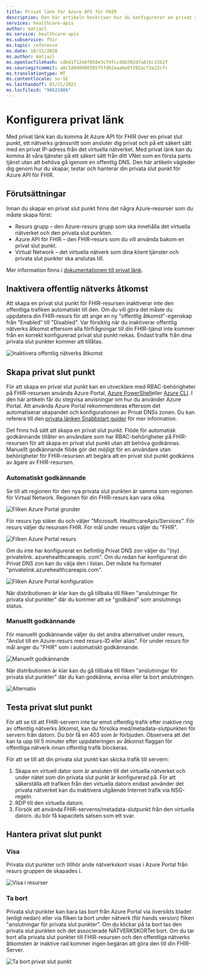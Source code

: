```yaml
---
title: Privat länk för Azure API för FHIR
description: Den här artikeln beskriver hur du konfigurerar en privat slut punkt för Azure API för FHIR Services
services: healthcare-apis
author: matjazl
ms.service: healthcare-apis
ms.subservice: fhir
ms.topic: reference
ms.date: 10/12/2020
ms.author: matjazl
ms.openlocfilehash: cdb41f12e8f050e3c74fccddb392d7a816c15b2f
ms.sourcegitcommit: a0c1d0d0906585f5fdb2aaabe6f202acf2e22cfc
ms.translationtype: MT
ms.contentlocale: sv-SE
ms.lasthandoff: 01/21/2021
ms.locfileid: "98621886"
---
```

# <a name="configure-private-link"></a>Konfigurera privat länk

Med privat länk kan du komma åt Azure API för FHIR över en privat slut punkt, ett nätverks gränssnitt som ansluter dig privat och på ett säkert sätt med en privat IP-adress från det virtuella nätverket. Med privat länk kan du komma åt våra tjänster på ett säkert sätt från ditt VNet som en första parts tjänst utan att behöva gå igenom en offentlig DNS. Den här artikeln vägleder dig genom hur du skapar, testar och hanterar din privata slut punkt för Azure API för FHIR.

## <a name="prerequisites"></a>Förutsättningar

Innan du skapar en privat slut punkt finns det några Azure-resurser som du måste skapa först:

- Resurs grupp – den Azure-resurs grupp som ska innehålla det virtuella nätverket och den privata slut punkten.
- Azure API för FHIR – den FHIR-resurs som du vill använda bakom en privat slut punkt.
- Virtual Network – det virtuella nätverk som dina klient tjänster och privata slut punkter ska anslutas till.

Mer information finns i [dokumentationen till privat länk](../private-link/index.yml).

## <a name="disable-public-network-access"></a>Inaktivera offentlig nätverks åtkomst

Att skapa en privat slut punkt för FHIR-resursen inaktiverar inte den offentliga trafiken automatiskt till den. Om du vill göra det måste du uppdatera din FHIR-resurs för att ange en ny "offentlig åtkomst"-egenskap från "Enabled" till "Disabled". Var försiktig när du inaktiverar offentlig nätverks åtkomst eftersom alla förfrågningar till din FHIR-tjänst inte kommer från en korrekt konfigurerad privat slut punkt nekas. Endast trafik från dina privata slut punkter kommer att tillåtas.

![Inaktivera offentlig nätverks åtkomst](media/private-link/private-link-disable.png)

## <a name="create-private-endpoint"></a>Skapa privat slut punkt

För att skapa en privat slut punkt kan en utvecklare med RBAC-behörigheter på FHIR-resursen använda Azure Portal, [Azure PowerShell](../private-link/create-private-endpoint-powershell.md)eller [Azure CLI](../private-link/create-private-endpoint-cli.md). I den här artikeln får du stegvisa anvisningar om hur du använder Azure Portal. Att använda Azure Portal rekommenderas eftersom det automatiserar skapandet och konfigurationen av Privat DNSs zonen. Du kan referera till den [privata länken Snabbstart guider](../private-link/create-private-endpoint-portal.md) för mer information.

Det finns två sätt att skapa en privat slut punkt. Flöde för automatisk godkännande tillåter en användare som har RBAC-behörigheter på FHIR-resursen för att skapa en privat slut punkt utan att behöva godkännas. Manuellt godkännande flöde gör det möjligt för en användare utan behörigheter för FHIR-resursen att begära att en privat slut punkt godkänns av ägare av FHIR-resursen.

### <a name="auto-approval"></a>Automatiskt godkännande

Se till att regionen för den nya privata slut punkten är samma som regionen för Virtual Network. Regionen för din FHIR-resurs kan vara olika.

![Fliken Azure Portal grunder](media/private-link/private-link-portal2.png)

För resurs typ söker du och väljer "Microsoft. HealthcareApis/Services". För resurs väljer du resursen FHIR. För mål under resurs väljer du "FHIR".

![Fliken Azure Portal resurs](media/private-link/private-link-portal1.png)

Om du inte har konfigurerat en befintlig Privat DNS zon väljer du "(ny) privatelink. azurehealthcareapis. com". Om du redan har konfigurerat din Privat DNS zon kan du välja den i listan. Det måste ha formatet "privatelink.azurehealthcareapis.com".

![Fliken Azure Portal konfiguration](media/private-link/private-link-portal3.png)

När distributionen är klar kan du gå tillbaka till fliken "anslutningar för privata slut punkter" där du kommer att se "godkänd" som anslutnings status.

### <a name="manual-approval"></a>Manuellt godkännande

För manuellt godkännande väljer du det andra alternativet under resurs, "Anslut till en Azure-resurs med resurs-ID eller alias". För under resurs för mål anger du "FHIR" som i automatiskt godkännande.

![Manuellt godkännande](media/private-link/private-link-manual.png)

När distributionen är klar kan du gå tillbaka till fliken "anslutningar för privata slut punkter" där du kan godkänna, avvisa eller ta bort anslutningen.

![Alternativ](media/private-link/private-link-options.png)

## <a name="test-private-endpoint"></a>Testa privat slut punkt

För att se till att FHIR-servern inte tar emot offentlig trafik efter inaktive ring av offentlig nätverks åtkomst, kan du försöka med/metadata-slutpunkten för servern från datorn. Du bör få en 403 som är förbjuden. Observera att det kan ta upp till 5 minuter efter uppdateringen av åtkomst flaggan för offentliga nätverk innan offentlig trafik blockeras.

För att se till att din privata slut punkt kan skicka trafik till servern:

1. Skapa en virtuell dator som är ansluten till det virtuella nätverket och under nätet som din privata slut punkt är konfigurerad på. För att säkerställa att trafiken från den virtuella datorn endast använder det privata nätverket kan du inaktivera utgående Internet trafik via NSG-regeln.
2. RDP till den virtuella datorn.
3. Försök att använda FHIR-serverns/metadata-slutpunkt från den virtuella datorn. du bör få kapacitets satsen som ett svar.

## <a name="manage-private-endpoint"></a>Hantera privat slut punkt

### <a name="view"></a>Visa

Privata slut punkter och tillhör ande nätverkskort visas i Azure Portal från resurs gruppen de skapades i.

![Visa i resurser](media/private-link/private-link-view.png)

### <a name="delete"></a>Ta bort

Privata slut punkter kan bara tas bort från Azure Portal via översikts bladet (enligt nedan) eller via fliken ta bort under nätverk (för hands version) fliken "anslutningar för privata slut punkter". Om du klickar på ta bort tas den privata slut punkten och det associerade NÄTVERKSKORTet bort. Om du tar bort alla privata slut punkter till FHIR-resursen och den offentliga nätverks åtkomsten är inaktive rad kommer ingen begäran att göra den till din FHIR-Server.

![Ta bort privat slut punkt](media/private-link/private-link-delete.png)
